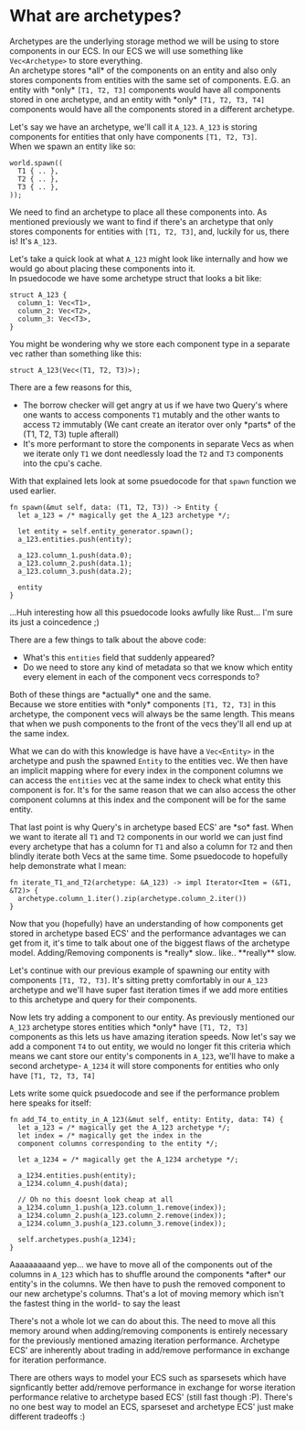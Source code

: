 # What are archetypes?

Archetypes are the underlying storage method we will be using to store components in our ECS. In 
our ECS we will use something like ``Vec<Archetype>`` to store everything.  
An archetype stores \*all* of the components on an entity and also only stores components from entities 
with the same set of components. E.G. an entity with \*only* ``[T1, T2, T3]`` components would
have all components stored in one archetype, and an entity with \*only* ``[T1, T2, T3, T4]`` 
components would have all the components stored in a different archetype.

Let's say we have an archetype, we'll call it ``A_123``. ``A_123`` is storing 
components for entities that only have components ``[T1, T2, T3]``.  
When we spawn an entity like so:
```rust, noplaypen
world.spawn((
  T1 { .. },
  T2 { .. },
  T3 { .. },
));
```
We need to find an archetype to place all these components into. As mentioned previously we want to find if there's
an archetype that only stores components for entities with ``[T1, T2, T3]``, and, luckily for us, there is! It's ``A_123``.

Let's take a quick look at what ``A_123`` might look like internally and how we would go about placing these components into it.  
In psuedocode we have some archetype struct that looks a bit like:
```rust, noplaypen
struct A_123 {
  column_1: Vec<T1>,
  column_2: Vec<T2>,
  column_3: Vec<T3>,
}
```

You might be wondering why we store each component type in a separate vec rather than something like this:
```rust, noplaypen
struct A_123(Vec<(T1, T2, T3)>);
```
There are a few reasons for this,
  - The borrow checker will get angry at us if we have two Query's where one wants to access components ``T1`` mutably and
  the other wants to access ``T2`` immutably (We cant create an iterator over only \*parts* of the (T1, T2, T3) tuple afterall)
  - It's more performant to store the components in separate Vecs as when we iterate only ``T1`` we dont needlessly load 
  the ``T2`` and ``T3`` components into the cpu's cache.

With that explained lets look at some psuedocode for that ``spawn`` function we used earlier.  
```rust, noplaypen
fn spawn(&mut self, data: (T1, T2, T3)) -> Entity {
  let a_123 = /* magically get the A_123 archetype */;

  let entity = self.entity_generator.spawn();
  a_123.entities.push(entity);

  a_123.column_1.push(data.0);
  a_123.column_2.push(data.1);
  a_123.column_3.push(data.2);

  entity
}
```
...Huh interesting how all this psuedocode looks awfully like Rust... I'm sure its just a coincedence ;)  

There are a few things to talk about the above code:
  - What's this ``entities`` field that suddenly appeared?
  - Do we need to store any kind of metadata so that we know which entity every element
  in each of the component vecs corresponds to?

Both of these things are \*actually* one and the same.  
Because we store entities with \*only* components ``[T1, T2, T3]`` in this archetype, the component 
vecs will always be the same length. This means that when we push components to the front of the vecs 
they'll all end up at the same index.  

What we can do with this knowledge is have have a ``Vec<Entity>`` in the archetype and 
push the spawned ``Entity`` to the entities vec. We then have an implicit mapping where for every index in 
the component columns we can access the ``entities`` vec at the same index to check what entity this component is for. 
It's for the same reason that we can also access the other component columns at this index and the component will be for
the same entity.

That last point is why Query's in archetype based ECS' are \*so* fast. When we want to iterate all ``T1`` and ``T2`` components
in our world we can just find every archetype that has a column for ``T1`` and also a column for ``T2`` and then blindly iterate
both Vecs at the same time. Some psuedocode to hopefully help demonstrate what I mean:
```rust, noplaypen 
fn iterate_T1_and_T2(archetype: &A_123) -> impl Iterator<Item = (&T1, &T2)> {
  archetype.column_1.iter().zip(archetype.column_2.iter())
}
```

Now that you (hopefully) have an understanding of how components get stored in archetype based ECS' and the performance
advantages we can get from it, it's time to talk about one of the biggest flaws of the archetype model. Adding/Removing components
is \*really\* slow.. like.. \*\*really\*\* slow.

Let's continue with our previous example of spawning our entity with components ``[T1, T2, T3]``. It's sitting pretty comfortably in
our ``A_123`` archetype and we'll have super fast iteration times if we add more entities to this archetype and query for their components.

Now lets try adding a component to our entity. As previously mentioned our ``A_123`` archetype stores entities which \*only* have 
``[T1, T2, T3]`` components as this lets us have amazing iteration speeds. Now let's say we add a component ``T4`` to out entity, 
we would no longer fit this criteria which means we cant store our entity's components in ``A_123``, we'll have to make a second archetype- 
``A_1234`` it will store components for entities who only have ``[T1, T2, T3, T4]``

Lets write some quick psuedocode and see if the performance problem here speaks for itself:

```rust, noplaypen
fn add_T4_to_entity_in_A_123(&mut self, entity: Entity, data: T4) {
  let a_123 = /* magically get the A_123 archetype */;
  let index = /* magically get the index in the 
  component columns corresponding to the entity */;

  let a_1234 = /* magically get the A_1234 archetype */;

  a_1234.entities.push(entity);
  a_1234.column_4.push(data);

  // Oh no this doesnt look cheap at all
  a_1234.column_1.push(a_123.column_1.remove(index));
  a_1234.column_2.push(a_123.column_2.remove(index));
  a_1234.column_3.push(a_123.column_3.remove(index));

  self.archetypes.push(a_1234);
}
```

Aaaaaaaaand yep... we have to move all of the components out of the columns in ``A_123`` which has to shuffle around the components 
\*after* our entity's in the columns. We then have to push the removed component to our new archetype's columns. That's a lot of 
moving memory which isn't the fastest thing in the world- to say the least

There's not a whole lot we can do about this. The need to move all this memory around when adding/removing components is
entirely necessary for the previously mentioned amazing iteration performance. Archetype ECS' are inherently about trading in 
add/remove performance in exchange for iteration performance. 

There are others ways to model your ECS such as sparsesets which have signficantly better add/remove performance
in exchange for worse iteration performance relative to archetype based ECS' (still fast though :P). There's no one 
best way to model an ECS, sparseset and archetype ECS' just make different tradeoffs :)